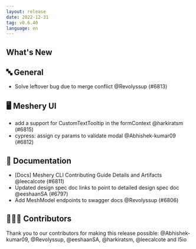 ```yaml
---
layout: release
date: 2022-12-31
tag: v0.6.40
language: en
---
```


## What's New
## 🔤 General
- Solve leftover bug due to merge conflict @Revolyssup (#6813)

## 🖥 Meshery UI

- add a support for CustomTextTooltip in the formContext @harkiratsm (#6815)
- cypress: assign cy params to validate modal @Abhishek-kumar09 (#6812)

## 📖 Documentation

- [Docs] Meshery CLI Contributing Guide Details and Artifacts @leecalcote (#6811)
- Updated design spec doc links to point to detailed design spec doc @eeshaanSA (#6797)
- Add MeshModel endpoints to swagger docs @Revolyssup (#6806)

## 👨🏽‍💻 Contributors

Thank you to our contributors for making this release possible:
@Abhishek-kumar09, @Revolyssup, @eeshaanSA, @harkiratsm, @leecalcote and l5io

